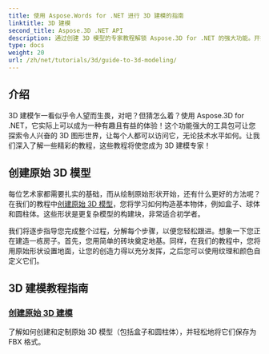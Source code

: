 ```yaml
---
title: 使用 Aspose.Words for .NET 进行 3D 建模的指南
linktitle: 3D 建模
second_title: Aspose.3D .NET API
description: 通过创建 3D 模型的专家教程解锁 Aspose.3D for .NET 的强大功能。开始掌握您的 3D 设计技能。
type: docs
weight: 20
url: /zh/net/tutorials/3d/guide-to-3d-modeling/
---
```

## 介绍

3D 建模乍一看似乎令人望而生畏，对吧？但猜怎么着？使用 Aspose.3D for .NET，它实际上可以成为一种有趣且有益的体验！这个功能强大的工具包可让您探索令人兴奋的 3D 图形世界，让每个人都可以访问它，无论技术水平如何。让我们深入了解一些精彩的教程，这些教程将使您成为 3D 建模专家！

## 创建原始 3D 模型

每位艺术家都需要扎实的基础，而从绘制原始形状开始，还有什么更好的方法呢？在我们的教程中[创建原始 3D 模型](./create-primitive-3d-modeling/)，您将学习如何构造基本物体，例如盒子、球体和圆柱体。这些形状是更复杂模型的构建块，非常适合初学者。

我们将逐步指导您完成整个过程，分解每个步骤，以便您轻松跟进。想象一下您正在建造一栋房子。首先，您用简单的砖块奠定地基。同样，在我们的教程中，您将用原始形状设置地面，让您的创造力得以充分发挥，之后您可以使用纹理和颜色自定义它们。 

## 3D 建模教程指南
### [创建原始 3D 建模](./create-primitive-3d-modeling/)
了解如何创建和定制原始 3D 模型（包括盒子和圆柱体），并轻松地将它们保存为 FBX 格式。